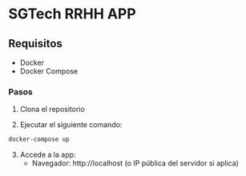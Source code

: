 # SGTech RRHH APP
## Requisitos
* Docker
* Docker Compose

### Pasos
1. Clona el repositorio

2. Ejecutar el siguiente comando:
```bash
docker-compose up
```

3. Accede a la app:
   * Navegador: http://localhost (o IP pública del servidor si aplica)